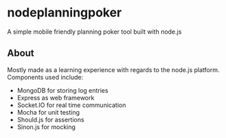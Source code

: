 # nodeplanningpoker
A simple mobile friendly planning poker tool built with node.js

## About

Mostly made as a learning experience with regards to the node.js platform. Components used include:

* MongoDB for storing log entries
* Express as web framework
* Socket.IO for real time communication
* Mocha for unit testing
* Should.js for assertions
* Sinon.js for mocking

